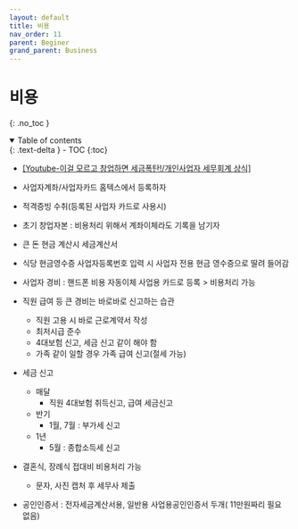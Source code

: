 ```yaml
---
layout: default
title: 비용
nav_order: 11
parent: Beginer
grand_parent: Business
---
```


# 비용
{: .no_toc }

<details open markdown="block">
  <summary>
    Table of contents
  </summary>
  {: .text-delta }
- TOC
{:toc}
</details>
<!------------------------------------ STEP ------------------------------------>

* [[Youtube-이걸 모르고 창업하면 세금폭탄!/개인사업자 세무회계 상식]](https://www.youtube.com/watch?v=0Tn_Kwu1W_s)

* 사업자계좌/사업자카드 홈텍스에서 등록하자 
+ 적격증빙 수취(등록된 사업자 카드로 사용시)
* 초기 창업자본 : 비용처리 위해서 계좌이체라도 기록을 남기자

* 큰 돈 현금 계산시 세금계산서

* 식당 현금영수증 사업자등록번호 입력 시 사업자 전용 현금 영수증으로 딸려 들어감

* 사업자 경비 : 핸드폰 비용 자동이체 사업용 카드로 등록 > 비용처리 가능

* 직원 급여 등 큰 경비는 바로바로 신고하는 습관
  * 직원 고용 시 바로 근로계약서 작성
  * 최저시급 준수
  * 4대보험 신고, 세금 신고 같이 해야 함
  * 가족 같이 일할 경우 가족 급여 신고(절세 가능)


* 세금 신고 
  * 매달
    * 직원 4대보험 취득신고, 급여 세금신고
  * 반기
    * 1월, 7월 : 부가세 신고
  * 1년
    * 5월 : 종합소득세 신고

* 결혼식, 장례식 접대비 비용처리 가능
  * 문자, 사진 캡처 후 세무사 제출 

* 공인인증서 : 전자세금계산서용, 일반용 사업용공인인증서 두개( 11만원짜리 필요 없음)